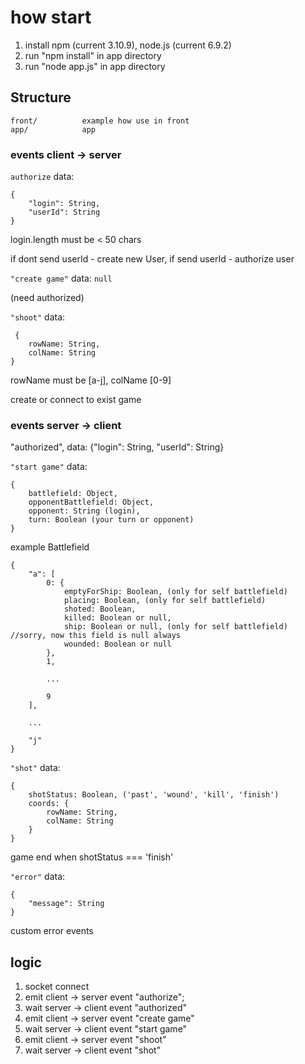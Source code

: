 # how start

1. install npm (current 3.10.9), node.js (current 6.9.2)
2. run "npm install" in app directory
3. run "node app.js" in app directory


## Structure

```
front/			example how use in front
app/			app
```

### events client -> server

`authorize` 
data: 
```
{
	"login": String, 
	"userId": String
}
```
login.length must be < 50 chars

if dont send userId - create new User,
if send userId - authorize user


`"create game"`
data: `null`

(need authorized)

`"shoot"`
data: 
```
 {
	rowName: String, 
	colName: String
}
```
rowName must be [a-j], colName [0-9]

create or connect to exist game


### events server -> client

"authorized", data: {"login": String, "userId": String}

`"start game"`
 data: 
```
{
	battlefield: Object,
	opponentBattlefield: Object,
	opponent: String (login),
	turn: Boolean (your turn or opponent)
}
```

example Battlefield
```
{
	"a": [
		0: {
			emptyForShip: Boolean, (only for self battlefield)
			placing: Boolean, (only for self battlefield)
			shoted: Boolean, 
			killed: Boolean or null,
			ship: Boolean or null, (only for self battlefield) //sorry, now this field is null always
			wounded: Boolean or null
		},
		1,
		
		...
		
		9
	],
		
	...
	
	"j"
}
```

`"shot"`
data: 
```
{
	shotStatus: Boolean, ('past', 'wound', 'kill', 'finish')
	coords: {
		rowName: String,
		colName: String
	}
}
```

game end when shotStatus === 'finish'

`"error"` 
data: 
```
{
	"message": String
}
```

custom error events


## logic

1. socket connect
2. emit client -> server event "authorize";
3. wait server -> client event "authorized"
4. emit client -> server event "create game"
5. wait server -> client event "start game"
6. emit client -> server event "shoot"
7. wait server -> client event "shot"
